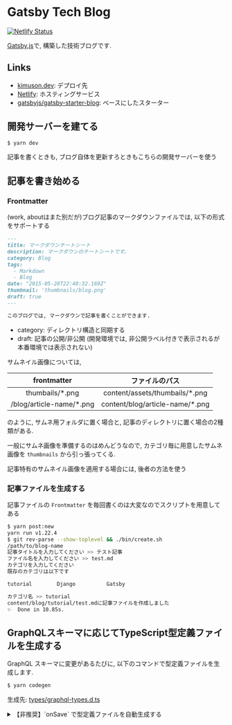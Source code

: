# Gatsby Tech Blog

[![Netlify Status](https://api.netlify.com/api/v1/badges/a8b255ab-2c70-44f4-bcc3-e0ec4faa4994/deploy-status)](https://app.netlify.com/sites/kimuson-dev/deploys)

[Gatsby.js](https://www.gatsbyjs.com/)で, 構築した技術ブログです.

## Links

- [kimuson.dev](https://kimuson.dev): デプロイ先
- [Netlify](https://www.netlify.com/): ホスティングサービス
- [gatsbyjs/gatsby-starter-blog](https://github.com/gatsbyjs/gatsby-starter-blog): ベースにしたスターター

## 開発サーバーを建てる

``` bash
$ yarn dev
```

記事を書くときも, ブログ自体を更新すろときもこちらの開発サーバーを使う

## 記事を書き始める

### Frontmatter

(work, aboutはまた別だが)ブログ記事のマークダウンファイルでは, 以下の形式をサポートする

``` markdown
---
title: マークダウンチートシート
description: マークダウンのチートシートです。
category: Blog
tags:
  - Markdown
  - Blog
date: "2015-05-28T22:40:32.169Z"
thumbnail: 'thumbnails/blog.png'
draft: true
---

このブログでは, マークダウンで記事を書くことができます.
```

- category: ディレクトリ構造と同期する
- draft: 記事の公開/非公開 (開発環境では, 非公開ラベル付きで表示されるが本番環境では表示されない)

サムネイル画像については,

| frontmatter | ファイルのパス |
| :---: | :---: |
| thumbails/\*.png | content/assets/thumbails/\*.png |
| /blog/article-name/\*.png | content/blog/article-name/\*.png |

のように, サムネ用フォルダに置く場合と, 記事のディレクトリに置く場合の2種類がある.

一般にサムネ画像を準備するのはめんどうなので, カテゴリ毎に用意したサムネ画像を `thumbnails` から引っ張ってくる.

記事特有のサムネイル画像を適用する場合には, 後者の方法を使う

### 記事ファイルを生成する

記事ファイルの `Frontmatter` を毎回書くのは大変なのでスクリプトを用意してある

``` bash
$ yarn post:new
yarn run v1.22.4
$ git rev-parse --show-toplevel && ./bin/create.sh
/path/to/blog-name
記事タイトルを入力してください >> テスト記事
ファイル名を入力してください >> test.md
カテゴリを入力してください
既存のカテゴリは以下です

tutorial        Django          Gatsby

カテゴリ名 >> tutorial
content/blog/tutorial/test.mdに記事ファイルを作成しました
✨  Done in 10.85s.
```

## GraphQLスキーマに応じてTypeScript型定義ファイルを生成する

GraphQL スキーマに変更があるたびに, 以下のコマンドで型定義ファイルを生成します.

``` bash
$ yarn codegen
```

生成先: [types/graphql-types.d.ts](./types/graphql-types.d.ts)

<details>
<summary>【非推奨】`onSave` で型定義ファイルを自動生成する</summary>

ホットリロードが重くなって, 型定義をわざわざ作り直す必要がないタイミングでのDXがとても落ちるのでおすすめはしないけど,

``` bash
$ yarn dev:codegen
```

で開発サーバーを立てれば, 型定義ファイルも自動生成できる
</details>
